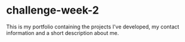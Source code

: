 # challenge-week-2
This is my portfolio containing the projects I've developed, my contact information and a short description about me.
